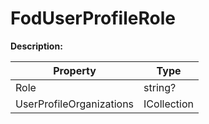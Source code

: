 # FodUserProfileRole

**Description:** 

| Property | Type |
|---|---|
| Role | string? |
| UserProfileOrganizations | ICollection<FodUserProfileOrganization> |


